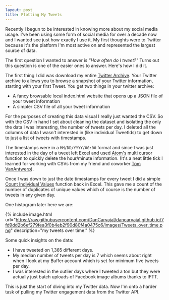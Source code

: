 ```yaml
---
layout: post
title: Plotting My Tweets
---
```

Recently I begun to be interested in knowing more about my social media usage. I've been using some form of social media for over a decade now and I wanted see just how exactly I use it. My first thoughts were to Twitter because it's the platform I'm most active on and represented the largest source of data.

The first question I wanted to answer is *"How often do I tweet?"* Turns out this question is one of the easier ones to answer. Here's how I did it.

The first thing I did was download my entire [Twitter Archive](https://support.twitter.com/articles/20170160). Your Twitter archive to allows you to browse a snapshot of your Twitter information, starting with your first Tweet. You get two things in your twitter archive:

* A fancy browsable local index.html website that opens up a JSON file of your tweet information
* A simpler CSV file of all your tweet information

For the purposes of creating this data visual I really just wanted the CSV. So with the CSV in hand I set about cleaning the dataset and isolating the only the data I was interesting, the number of tweets per day. I deleted all the columns of data I wasn't interested in (like individual TweetIds) to get down to just a list of tweets with timestamps.

The timestamps were in a `MM/DD/YYYY/00:00` format and since I was just interested in the day of a tweet left Excel and used [Atom's](https://atom.io/) multi cursor function to quickly delete the hour/minute information. (It's a neat little tick I learned for working with CSVs from my friend and coworker [Tom VanAntwerp](https://twitter.com/tvanantwerp])).

Once I was down to just the date timestamps for every tweet I did a simple [Count Individual Values](https://support.office.com/en-sg/article/Count-unique-values-among-duplicates-8d9a69b3-b867-490e-82e0-a929fbc1e273) function back in Excel. This gave me a count of the number of duplicates of unique values which of course is the number of tweets in any given day.

One histogram later here we are:

{% include image.html url="https://raw.githubusercontent.com/DanCarvajal/dancarvajal.github.io/7fd9dd2b6ef279fea3f0b4eb2f90d80f4a0475c6/images/Tweets_over_time.png" description="my tweets over time." %}

Some quick insights on the data:
* I have tweeted on 1,365 different days.
* My median number of tweets per day is 7 which seems about right when I look at my Buffer account which is set for minimum five tweets per day.
* I was interested in the outlier days where I tweeted a ton but they were actually just batch uploads of Facebook image albums thanks to IFTT.

This is just the start of diving into my Twitter data. Now I'm onto a harder task of pulling my Twitter engagement data from the Twitter API.

